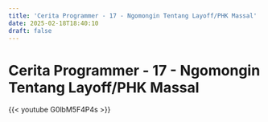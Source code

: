 ```yaml
---
title: 'Cerita Programmer - 17 - Ngomongin Tentang Layoff/PHK Massal'
date: 2025-02-18T18:40:10
draft: false
---
```


# Cerita Programmer - 17 - Ngomongin Tentang Layoff/PHK Massal

{{< youtube G0lbM5F4P4s >}}

